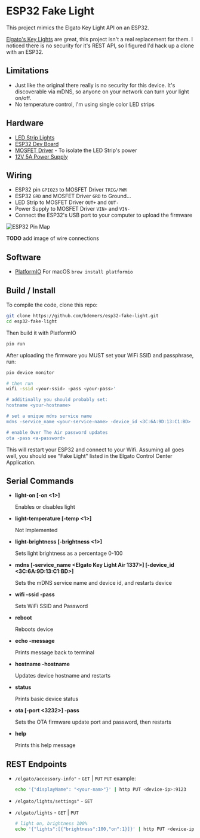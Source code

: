 ESP32 Fake Light
================

This project mimics the Elgato Key Light API on an ESP32.

[Elgato's Key Lights](https://amzn.to/2GegWSc) are great, this project isn't a real replacement for them. I noticed 
there is no security for it's REST API, so I figured I'd hack up a clone with an ESP32.

## Limitations

- Just like the original there really is no security for this device. It's discoverable via mDNS, so anyone on your 
  network can turn your light on/off.
- No temperature control, I'm using single color LED strips

## Hardware

- [LED Strip Lights](https://amzn.to/2S5lixH)
- [ESP32 Dev Board](https://amzn.to/2G5tdIY)
- [MOSFET Driver](https://amzn.to/339r1J9) - To isolate the LED Strip's power
- [12V 5A Power Supply](https://amzn.to/3n6HBBB)

## Wiring

- ESP32 pin `GPIO23` to MOSFET Driver `TRIG/PWM`
- ESP32 `GRD` and MOSFET Driver `GRD` to Ground...
- LED Strip to MOSFET Driver `OUT+` and `OUT-`
- Power Supply to MOSFET Driver `VIN+` and `VIN-`
- Connect the ESP32's USB port to your computer to upload the firmware

![ESP32 Pin Map](https://github.com/espressif/arduino-esp32/raw/master/docs/esp32_pinmap.png)

**TODO** add image of wire connections

## Software

- [PlatformIO](https://docs.platformio.org/en/latest/core/installation.html)
  For macOS `brew install platformio`

## Build / Install

To compile the code, clone this repo:

```sh
git clone https://github.com/bdemers/esp32-fake-light.git
cd esp32-fake-light
```

Then build it with PlatformIO

```sh
pio run
```

After uploading the firmware you MUST set your WiFi SSID and passphrase, run:

```sh
pio device monitor

# then run
wifi -ssid <your-ssid> -pass <your-pass>'

# additinally you should probably set:
hostname <your-hostname>

# set a unique mdns service name
mdns -service_name <your-service-name> -device_id <3C:6A:9D:13:C1:BD>

# enable Over The Air password updates
ota -pass <a-password>
```

This will restart your ESP32 and connect to your Wifi.  Assuming all goes well, you should see "Fake Light" listed in 
the Elgato Control Center Application.

## Serial Commands 

* **light-on \[-on <1>]**
    
    Enables or disables light

* **light-temperature \[-temp <1>]**

    Not Implemented

* **light-brightness \[-brightness <1>]**
    
    Sets light brightness as a percentage 0-100

* **mdns \[-service_name <Elgato Key Light Air 1337>] \[-device_id <3C:6A:9D:13:C1:BD>]**

    Sets the mDNS service name and device id, and restarts device

* **wifi -ssid <value> -pass <value>**

    Sets WiFi SSID and Password

* **reboot**

    Reboots device

* **echo -message <value>**

    Prints message back to terminal

* **hostname -hostname <value>**

    Updates device hostname and restarts

* **status**
    
    Prints basic device status

* **ota \[-port <3232>] -pass <value>**

    Sets the OTA firmware update port and password, then restarts

* **help**

    Prints this help message


## REST Endpoints

- `/elgato/accessory-info"` - `GET` | `PUT`
  `PUT` example:

  ```sh
  echo '{"displayName": "<your-nam>"}' | http PUT <device-ip>:9123
  ```
- `/elgato/lights/settings"` - `GET`
- `/elgato/lights` - `GET` | `PUT`

  ```sh
  # light on, brightness 100%
  echo '{"lights":[{"brightness":100,"on":1}]}' | http PUT <device-ip>:9123
  ```